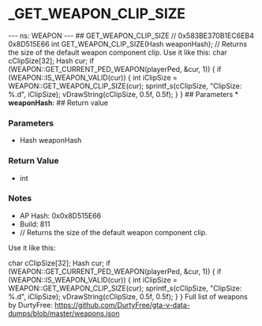 # _GET_WEAPON_CLIP_SIZE

--- ns: WEAPON --- ## GET_WEAPON_CLIP_SIZE  // 0x583BE370B1EC6EB4 0x8D515E66 int GET_WEAPON_CLIP_SIZE(Hash weaponHash);  // Returns the size of the default weapon component clip. Use it like this: char cClipSize[32]; Hash cur; if (WEAPON::GET_CURRENT_PED_WEAPON(playerPed, &cur, 1)) { if (WEAPON::IS_WEAPON_VALID(cur)) { int iClipSize = WEAPON::GET_WEAPON_CLIP_SIZE(cur); sprintf_s(cClipSize, "ClipSize: %.d", iClipSize); vDrawString(cClipSize, 0.5f, 0.5f); } }  ## Parameters * **weaponHash**:  ## Return value

### Parameters
* Hash weaponHash

### Return Value
* int

### Notes
* AP Hash: 0x0x8D515E66
* Build: 811
* // Returns the size of the default weapon component clip.

Use it like this:

char cClipSize[32];
Hash cur;
if (WEAPON::GET_CURRENT_PED_WEAPON(playerPed, &cur, 1))
{
    if (WEAPON::IS_WEAPON_VALID(cur))
    {
        int iClipSize = WEAPON::GET_WEAPON_CLIP_SIZE(cur);
        sprintf_s(cClipSize, "ClipSize: %.d", iClipSize);
        vDrawString(cClipSize, 0.5f, 0.5f);
    }
}
Full list of weapons by DurtyFree: https://github.com/DurtyFree/gta-v-data-dumps/blob/master/weapons.json

